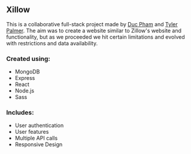 ## Xillow

This is a collaborative full-stack project made by [Duc Pham](https://github.com/mouseduc12) and [Tyler Palmer](https://github.com/Tyler-Palmer). The aim was to create a website similar to Zillow's website and functionality, but as we proceeded we hit certain limitations and evolved with restrictions and data availability.
### Created using:
* MongoDB
* Express
* React
* Node.js
* Sass

### Includes:
* User authentication
* User features
* Multiple API calls
* Responsive Design

